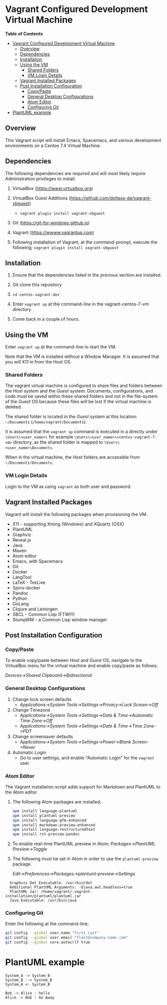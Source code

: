 # Vagrant Configured Development Virtual Machine

<!-- markdown-toc start - Don't edit this section. Run M-x markdown-toc-generate-toc again -->
**Table of Contents**

- [Vagrant Configured Development Virtual Machine](#vagrant-configured-development-virtual-machine)
    - [Overview](#overview)
    - [Dependencies](#dependencies)
    - [Installation](#installation)
    - [Using the VM](#using-the-vm)
        - [Shared Folders](#shared-folders)
        - [VM Login Details](#vm-login-details)
    - [Vagrant Installed Packages](#vagrant-installed-packages)
    - [Post Installation Configuration](#post-installation-configuration)
        - [Copy/Paste](#copypaste)
        - [General Desktop Configurations](#general-desktop-configurations)
        - [Atom Editor](#atom-editor)
        - [Configuring Git](#configuring-git)
- [PlantUML example](#plantuml-example)

<!-- markdown-toc end -->

## Overview

This Vagrant script will install Emacs, Spacemacs, and various development
environments on a Centos 7.4 Virtual Machine.

## Dependencies

The following dependencies are required and will most likely require
Administration privileges to install.

1. VirtualBox (https://www.virtualbox.org)

2. VirtualBox Guest Additions (https://github.com/dotless-de/vagrant-vbguest)
   - `vagrant plugin install vagrant-vbguest`
    
2. Git (https://git-for-windows.github.io)

3. Vagrant (https://wwww.vagrantup.com)

4. Following installation of Vagrant, at the command-prompt, execute the
   following; `vagrant plugin install vagrant-vbguest`

## Installation

1. Ensure that the dependencies listed in the previous section are installed.

2. Git clone this repository

3. `cd centos-vagrant-dev`

4. Enter `vagrant up` at the command-line in the vagrant-centos-7-vm directory

5. Come back in a couple of hours.

## Using the VM

Enter `vagrant up` at the command-line to start the VM.

Note that the VM is installed without a Window Manager. It is assumed that you
will X11 in from the Host OS.

### Shared Folders
The vagrant virtual machine is configured to share files and folders between the
*Host* system and the *Guest* system. Documents, configurations, and code must
be saved within these shared folders and not in the file-system of the *Guest*
OS because these files *will* be lost if the virtual machine is deleted.

The shared folder is located in the *Guest* system at this location:
`~/Documents` (`/home/vagrant/Documents`).

It is assumed that the `vagrant up` command is executed in a directly under
`\Users\<user_name>\` for example `\Users\<user_name>\<centos-vagrant-7-vm>`
directory, as the shared folder is mapped to `\Users\<user_name>\Documents`.

When in the virtual machine, the *Host* folders are accessible from
`~/Documents/Documents`.

### VM Login Details

Login to the VM as using `vagrant` as both user and password.

## Vagrant Installed Packages

Vagrant will install the following packages when provisioning the VM.

* X11 - supporting Xming (Windows) and XQuartz (OSX)
* PlantUML
* Graphviz
* Reveal.js
* Java
* Maven
* Atom editor
* Emacs, with Spacemacs
* Git
* Docker
* LangTool
* LaTeX - TexLive
* Spinx-docker
* Pandoc
* Python
* GoLang
* Clojure and Leiningen
* SBCL - Common Lisp (FTW!!!)
* StumpWM - a Common Lisp window manager

## Post Installation Configuration

### Copy/Paste

To enable copy/paste between *Host* and *Guest* OS, navigate to the VirtualBox
menu for the virtual machine and enable copy/paste as follows;

*Devices->Shared Clipboard->Bidirectional*

### General Desktop Configurations

1. Change lock screen defaults
   * *Applications->System Tools->Settings->Privacy->Lock Screen->Off*
2. Change Timezone
   * *Applications->System Tools->Settings->Date & Time->Automatic Time Zone->Off*
   * *Applications->System Tools->Settings->Date & Time->Time Zone->PDT*
3. Change screensaver defaults
   * *Applications->System Tools->Settings->Power->Blank Screen->Never*
4. Automatic Login
   * Go to user settings, and enable "Automatic Login" for the `vagrant` user

### Atom Editor

The Vagrant installation script adds support for Markdown and PlantUML to the
Atom editor.

1. The following Atom packages are installed;

    ```bash
    apm install language-plantuml
    apm install plantuml-preview
    apm install language-gfm-enhanced
    apm install markdown-preview-enhanced
    apm install language-restructuredtext
    apm install rst-preview-pandoc
    ```

2. To enable real-time PlantUML preview in Atom; *Packages->PlantUML
   Preview->Toggle*

3. The following must be set in Atom in order to use the `plantuml-preview`
   package.
   
   *Edit->Preferences->Packages->plantuml-preview->Settings*
 
 ```
   Graphvis Dot Executable: /usr/bin/dot
   Additional PlantUML Arguments: -Djava.awt.headless=true
   PlantUML Jar: /home/vagrant/.vagrant-installation/plantuml/plantuml.jar
   Java Executable: /usr/bin/java
  ``` 

### Configuring Git

Enter the following at the command-line;

  ```bash
  git config --global user.name "First Last"
  git config --global user.email "flast@company-name.com"
  git config --global core.autocrlf true
  ```

# PlantUML example

```plantuml
System_A -> System_B
System_B --> System_B
System_A <- System_B
```

```plantuml
Bob -> Alice : hello
Alice -> Bob : Go Away
```


